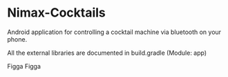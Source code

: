 # Nimax-Cocktails
Android application for controlling a cocktail machine via bluetooth on your phone.

All the external libraries are documented in build.gradle (Module: app)

Figga Figga

